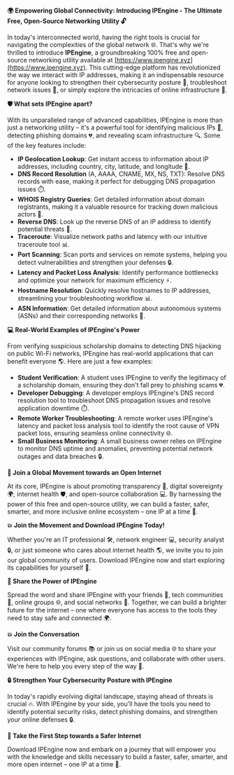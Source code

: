**🌍 Empowering Global Connectivity: Introducing IPEngine - The Ultimate Free, Open-Source Networking Utility 🔓**

In today's interconnected world, having the right tools is crucial for navigating the complexities of the global network 🌐. That's why we're thrilled to introduce **IPEngine**, a groundbreaking 100% free and open-source networking utility available at [https://www.ipengine.xyz](https://www.ipengine.xyz). This cutting-edge platform has revolutionized the way we interact with IP addresses, making it an indispensable resource for anyone looking to strengthen their cybersecurity posture 🔐, troubleshoot network issues 🚀, or simply explore the intricacies of online infrastructure 📡.

**🛡️ What sets IPEngine apart?**

With its unparalleled range of advanced capabilities, IPEngine is more than just a networking utility – it's a powerful tool for identifying malicious IPs 👻, detecting phishing domains 💔, and revealing scam infrastructure 🔍. Some of the key features include:

*   **IP Geolocation Lookup**: Get instant access to information about IP addresses, including country, city, latitude, and longitude 📍.
*   **DNS Record Resolution** (A, AAAA, CNAME, MX, NS, TXT): Resolve DNS records with ease, making it perfect for debugging DNS propagation issues ⏱️.
*   **WHOIS Registry Queries**: Get detailed information about domain registrants, making it a valuable resource for tracking down malicious actors 🔎.
*   **Reverse DNS**: Look up the reverse DNS of an IP address to identify potential threats 🚨.
*   **Traceroute**: Visualize network paths and latency with our intuitive traceroute tool 📊.
*   **Port Scanning**: Scan ports and services on remote systems, helping you detect vulnerabilities and strengthen your defenses 🔒.
*   **Latency and Packet Loss Analysis**: Identify performance bottlenecks and optimize your network for maximum efficiency ⚡️.
*   **Hostname Resolution**: Quickly resolve hostnames to IP addresses, streamlining your troubleshooting workflow 📊.
*   **ASN Information**: Get detailed information about autonomous systems (ASNs) and their corresponding networks 🔗.

**💻 Real-World Examples of IPEngine's Power**

From verifying suspicious scholarship domains to detecting DNS hijacking on public Wi-Fi networks, IPEngine has real-world applications that can benefit everyone 🌎. Here are just a few examples:

*   **Student Verification**: A student uses IPEngine to verify the legitimacy of a scholarship domain, ensuring they don't fall prey to phishing scams 💔.
*   **Developer Debugging**: A developer employs IPEngine's DNS record resolution tool to troubleshoot DNS propagation issues and resolve application downtime ⏱️.
*   **Remote Worker Troubleshooting**: A remote worker uses IPEngine's latency and packet loss analysis tool to identify the root cause of VPN packet loss, ensuring seamless online connectivity 🌐.
*   **Small Business Monitoring**: A small business owner relies on IPEngine to monitor DNS uptime and anomalies, preventing potential network outages and data breaches 🔒.

**👥 Join a Global Movement towards an Open Internet**

At its core, IPEngine is about promoting transparency 📢, digital sovereignty 🌍, internet health 🛡️, and open-source collaboration 💻. By harnessing the power of this free and open-source utility, we can build a faster, safer, smarter, and more inclusive online ecosystem – one IP at a time 🔑.

**💥 Join the Movement and Download IPEngine Today!**

Whether you're an IT professional 🛠️, network engineer 💻, security analyst 🔒, or just someone who cares about internet health 🌎, we invite you to join our global community of users. Download IPEngine now and start exploring its capabilities for yourself 🚀.

**👥 Share the Power of IPEngine**

Spread the word and share IPEngine with your friends 👫, tech communities 🤖, online groups 🌐, and social networks 💬. Together, we can build a brighter future for the internet – one where everyone has access to the tools they need to stay safe and connected 🌍.

**💥 Join the Conversation**

Visit our community forums 📚 or join us on social media 🌐 to share your experiences with IPEngine, ask questions, and collaborate with other users. We're here to help you every step of the way 🔑.

**🔒 Strengthen Your Cybersecurity Posture with IPEngine**

In today's rapidly evolving digital landscape, staying ahead of threats is crucial 🔥. With IPEngine by your side, you'll have the tools you need to identify potential security risks, detect phishing domains, and strengthen your online defenses 🔒.

**🚀 Take the First Step towards a Safer Internet**

Download IPEngine now and embark on a journey that will empower you with the knowledge and skills necessary to build a faster, safer, smarter, and more open internet – one IP at a time 🔑.